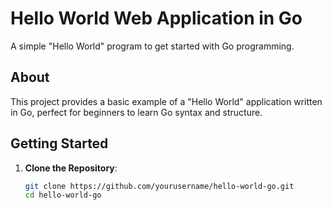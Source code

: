 # Hello World Web Application in Go

A simple "Hello World" program to get started with Go programming.

## About
This project provides a basic example of a "Hello World" application written in Go, perfect for beginners to learn Go syntax and structure.

## Getting Started
1. **Clone the Repository**:
   ```bash
   git clone https://github.com/yourusername/hello-world-go.git
   cd hello-world-go
